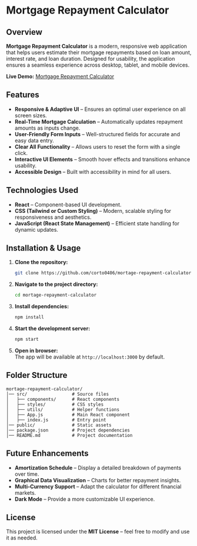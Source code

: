 # Mortgage Repayment Calculator  

## Overview  

**Mortgage Repayment Calculator** is a modern, responsive web application that helps users estimate their mortgage repayments based on loan amount, interest rate, and loan duration. Designed for usability, the application ensures a seamless experience across desktop, tablet, and mobile devices.  

**Live Demo:** [Mortgage Repayment Calculator](https://nemanjas-calculator.netlify.app)  

## Features  

- **Responsive & Adaptive UI** – Ensures an optimal user experience on all screen sizes.  
- **Real-Time Mortgage Calculation** – Automatically updates repayment amounts as inputs change.  
- **User-Friendly Form Inputs** – Well-structured fields for accurate and easy data entry.  
- **Clear All Functionality** – Allows users to reset the form with a single click.  
- **Interactive UI Elements** – Smooth hover effects and transitions enhance usability.  
- **Accessible Design** – Built with accessibility in mind for all users.  

## Technologies Used  

- **React** – Component-based UI development.  
- **CSS (Tailwind or Custom Styling)** – Modern, scalable styling for responsiveness and aesthetics.  
- **JavaScript (React State Management)** – Efficient state handling for dynamic updates.  

## Installation & Usage  

1. **Clone the repository:**  
   ```bash
   git clone https://github.com/corto0406/mortage-repayment-calculator.git
   ```  
2. **Navigate to the project directory:**  
   ```bash
   cd mortage-repayment-calculator
   ```  
3. **Install dependencies:**  
   ```bash
   npm install
   ```  
4. **Start the development server:**  
   ```bash
   npm start
   ```  
5. **Open in browser:**  
   The app will be available at `http://localhost:3000` by default.  

## Folder Structure  

```
mortage-repayment-calculator/
│── src/                 # Source files
│   ├── components/      # React components
│   ├── styles/          # CSS styles
│   ├── utils/           # Helper functions
│   ├── App.js           # Main React component
│   ├── index.js         # Entry point
│── public/              # Static assets
│── package.json         # Project dependencies
│── README.md            # Project documentation
```

## Future Enhancements  

- **Amortization Schedule** – Display a detailed breakdown of payments over time.  
- **Graphical Data Visualization** – Charts for better repayment insights.  
- **Multi-Currency Support** – Adapt the calculator for different financial markets.  
- **Dark Mode** – Provide a more customizable UI experience.  

## License  

This project is licensed under the **MIT License** – feel free to modify and use it as needed.  


